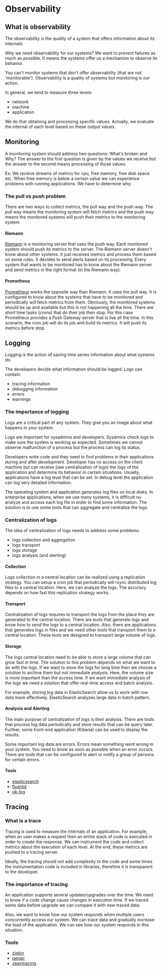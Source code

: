 # Observability

## What is observability

The observability is the quality of a system that offers information about its internals.

Why we need observability for our systems? We want to prevent failures as much as possible. 
It means the systems offer us a mechanism to observe its behavior. 

You can't monitor systems that don't offer observability (that are not 'monitorable'). Observability is a quality of systems but monitoring is our action. 

In general, we tend to measure three levels:

* network
* machine
* application

We do that obtaining and processing specific values. Actually, we evaluate the internal of each level based on these output	values.

	
## Monitoring

A monitoring system should address two questions: What's broken and Why?
The answer to the first question is given by the values we receive but the answer to the second means processing of those values.

Ex: We receive streams of metrics for cpu, free memory, free disk space etc. When free memory is below a certain value we can experience problems with running applications. We have to determine why. 


### The pull vs push problem

There are two ways to collect metrics, the pull way and the push way.
The pull way means the monitoring system will fetch metrics and the push way means the monitored systems will push their metrics to the monitoring system.


#### Riemann

[Riemann](http://riemann.io/concepts.html) is a monitoring server that uses the push way. Each monitored system should push its metrics to the server. 
The Riemann server doesn't know about other systems. It just receives metrics and process them based on some rules. It decides to send alerts based on its processing.
Every system that wants to be monitored has to know about the Riemann server and send metrics in the right format (in the Riemann way).

#### Prometheus

[Prometheus](https://prometheus.io/docs/introduction/overview/) works the opposite way than Riemann. It uses the pull way. It is configured to know about the systems that have to be monitored and periodically will fetch metrics from them.
Obviously, the monitored systems should be up and available but this is not happening all the time. There are short time tasks (crons) that do their job then stop. 
For this case Prometheus provides a Push Gateway server that is live all the time. In this scenario, the cron job will do its job and build its metrics. It will push its metrics before stop.

## Logging

Logging is the action of saving time series information about what systems do.

The developers decide what information should be logged.
Logs can contain:

* tracing information
* debugging information
* errors
* warnings	

### The importance of logging

Logs are a critical part of any system. They give you an image about what happens in your system. 

Logs are important for sysadmins and developers. 
Sysdmins check logs to make sure the system is working as expected. Sometimes we cannot observe malfunction of a process but the process can log its status.

Developers write code and they need to find problems in their applications during and after development. Developer has no access on the client machine but can receive (see centralization of logs) the logs of the application and determine its behavior in certain situations.
Usually, applications have a log level that can be set. In debug level the application can log very detailed information. 

The operating system and application generates log files on local disks. In enterprise applications, when we use many systems, it is difficult nu analyze and access each log file in order to find some information. 
The solution is to use some tools that can aggregate and centralize the logs.


### Centralization of logs

The idea of centralization of logs needs to address some problems:

* logs collection and aggregation
* logs transport
* logs storage
* logs analysis (and alerting)

#### Collection	

Logs collection in a central location can be realized using a replication strategy. You can setup a cron job that periodically will rsync distributed log files to a central location. 
Here, we can analyze the logs. The accuracy depends on how fast this replication strategy works.


#### Transport 

Centralization of logs requires to transport the logs from the place they are generated to the central location. There are tools that generate logs and know how to send the logs to a central location.
Also, there are applications that generates logs in files and we need other tools that transport them to a central location. These tools are designed to transport large volume of logs.


#### Storage
	
The logs central location need to be able to store a large volume that can grow fast in time. The solution to this problem depends on what we want to do with the logs. 
If we want to store the logs for long time then we choose a solution to archive them but not immediate analysis. Here, the volume size is more important than the access time.
If we want immediate analysis of the logs we need a solution that offer real-time access and batch analysis. 	

For example, storing log data in ElasticSearch allow us to work with row data more effectively. ElasticSearch analyzes large data in batch pattern.
	
#### Analysis and Alerting

The main purpose of centralization of logs is their analysis. There are tools that process log data periodically and store results that can be query later.
Further, some front-end application (Kibana) can be used to display the results.

Some important log data are errors. Errors mean something went wrong in your system. You need to know as soon as possible when an error occurs.
There are tools that can be configured to alert or notify a group of persons for certain errors.

#### Tools

*  [elasticsearch](https://www.elastic.co/)
*  [fluentd](https://www.fluentd.org/)
*  [ok-log](https://github.com/oklog/oklog)

## Tracing

### What is a trace

Tracing is used to measure the internals of an application. For example, when an user makes a request then an entire stack of code is executed in order to create the response.
We can instrument the code and collect metrics about the execution of each level. At the end, these metrics are pushed to a tracing server.

Ideally, the tracing should not add complexity to the code and some times the instrumentation code is included in libraries, therefore it is transparent to the developer.

### The importance of tracing

An application supports several updates/upgrades over the time. We need to know if a code change cause changes in execution time. If we traced some data before upgrade we can compare it with new traced data.

Also, we want to know how our system responds when multiple users concurrently access our system. We can trace data and gradually increase the load of the application. We can see how our system responds in this situation. 

### Tools

* [zipkin](https://zipkin.io/)
* [jaeger](https://jaeger.readthedocs.io/en/latest/)
* [opentracing](http://opentracing.io/) 


